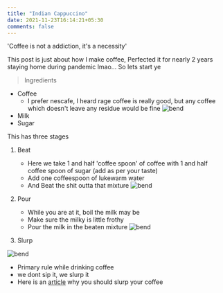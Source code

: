 ```yaml
---
title: "Indian Cappuccino"
date: 2021-11-23T16:14:21+05:30
comments: false
---
```


'Coffee is not a addiction, it's a necessity'

This post is just about how I make coffee, Perfected it for nearly 2 years staying home during pandemic lmao...
So lets start ye

> Ingredients

- Coffee
  - I prefer nescafe, I heard rage coffee is really good, but any coffee which doesn't leave any residue would be fine
    ![bend](https://raw.githubusercontent.com/omar1024/hugo-blog/master/static/coffee/pow.jpeg)
- Milk
- Sugar

This has three stages

1. Beat

   - Here we take 1 and half 'coffee spoon' of coffee with 1 and half coffee spoon of sugar (add as per your taste)
   - Add one coffeespoon of lukewarm water
   - And Beat the shit outta that mixture
     ![bend](https://raw.githubusercontent.com/omar1024/hugo-blog/master/static/coffee/bend.gif)

2. Pour

   - While you are at it, boil the milk may be
   - Make sure the milky is little frothy
   - Pour the milk in the beaten mixture
     ![bend](https://raw.githubusercontent.com/omar1024/hugo-blog/master/static/coffee/pour.gif)

3. Slurp

![bend](https://raw.githubusercontent.com/omar1024/hugo-blog/master/static/coffee/final.jpeg)

- Primary rule while drinking coffee
- we dont sip it, we slurp it
- Here is an [article](https://latinamericancoffeeacademy.org/slurp-coffee/) why you should slurp your coffee
